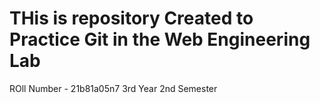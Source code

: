 # THis is repository Created to Practice Git in the Web Engineering Lab
ROll Number - 21b81a05n7
3rd Year 2nd Semester

